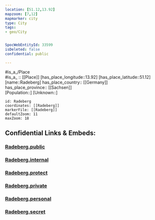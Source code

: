 ```yaml
---
location: [51.12,13.92] 
mapzoom: [7,12] 
mapmarker: city 
type: City
tags:
- geo/City


SpocWebEntityId: 33599
isDeleted: false
confidential: public

---
```

#is_a_/Place  
#is_a_ :: [[Place]] 
[has_place_longitude::13.92] 
[has_place_latitude::51.12] 
[name::Radeberg] 
has_place_country:: [[Germany]]  
has_place_province:: [[Sachsen]]  
[Population::] 
[Unknown::] 


```leaflet
id: Radeberg
coordinates: [[Radeberg]] 
markerFile: [[Radeberg]] 
defaultZoom: 11 
maxZoom: 18
```


## Confidential Links & Embeds: 

### [Radeberg.public](/_public/\Earth\Continent\Europe\Europe~Central\Germany\Germany~East\Sachsen\counties~Sachsen\Bautzen\cities~BautzenRadeberg.public.md) 

### [Radeberg.internal](/_internal/\Earth\Continent\Europe\Europe~Central\Germany\Germany~East\Sachsen\counties~Sachsen\Bautzen\cities~BautzenRadeberg.internal.md) 

### [Radeberg.protect](/_protect/\Earth\Continent\Europe\Europe~Central\Germany\Germany~East\Sachsen\counties~Sachsen\Bautzen\cities~BautzenRadeberg.protect.md) 

### [Radeberg.private](/_private/\Earth\Continent\Europe\Europe~Central\Germany\Germany~East\Sachsen\counties~Sachsen\Bautzen\cities~BautzenRadeberg.private.md) 

### [Radeberg.personal](/_personal/\Earth\Continent\Europe\Europe~Central\Germany\Germany~East\Sachsen\counties~Sachsen\Bautzen\cities~BautzenRadeberg.personal.md) 

### [Radeberg.secret](/_secret/\Earth\Continent\Europe\Europe~Central\Germany\Germany~East\Sachsen\counties~Sachsen\Bautzen\cities~BautzenRadeberg.secret.md)

